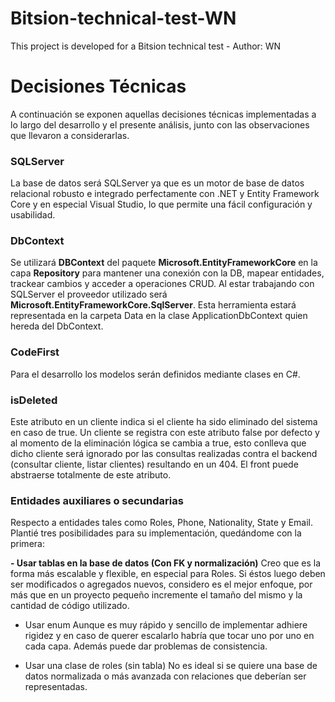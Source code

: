 # Bitsion-technical-test-WN
This project is developed for a Bitsion technical test - Author: WN

# Decisiones Técnicas

A continuación se exponen aquellas decisiones técnicas implementadas a lo largo del desarrollo y el presente análisis, junto con las observaciones que llevaron a considerarlas.

### SQLServer

La base de datos será SQLServer ya que es un motor de base de datos relacional robusto e integrado perfectamente con .NET y Entity Framework Core y en especial Visual Studio, lo que permite una fácil configuración y usabilidad.

### DbContext

Se utilizará **DBContext** del paquete **Microsoft.EntityFrameworkCore** en la capa **Repository** para mantener una conexión con la DB, mapear entidades, trackear cambios y acceder a operaciones CRUD. Al estar trabajando con SQLServer el proveedor utilizado será **Microsoft.EntityFrameworkCore.SqlServer**. Esta herramienta estará representada en la carpeta Data en la clase ApplicationDbContext quien hereda del DbContext.

### CodeFirst

Para el desarrollo los modelos serán definidos mediante clases en C#.

### isDeleted

Este atributo en un cliente indica si el cliente ha sido eliminado del sistema en caso de true. Un cliente se registra con este atributo false por defecto y al momento de la eliminación lógica se cambia a true, esto conlleva que dicho cliente será ignorado por las consultas realizadas contra el backend (consultar cliente, listar clientes) resultando en un 404. El front puede abstraerse totalmente de este atributo.

### Entidades auxiliares o secundarias

Respecto a entidades tales como Roles, Phone, Nationality, State y Email.
Plantié tres posibilidades para su implementación, quedándome con la primera:

**- Usar tablas en la base de datos (Con FK y normalización)**
Creo que es la forma más escalable y flexible, en especial para Roles. Si éstos luego deben ser modificados o agregados nuevos, considero es el mejor enfoque, por más que en un proyecto pequeño incremente el tamaño del mismo y la cantidad de código utilizado.

- Usar enum
Aunque es muy rápido y sencillo de implementar adhiere rigidez y en caso de querer escalarlo habría que tocar uno por uno en cada capa. Además puede dar problemas de consistencia.

- Usar una clase de roles (sin tabla)
No es ideal si se quiere una base de datos normalizada o más avanzada con relaciones que deberían ser representadas.
